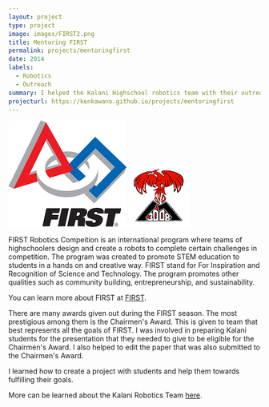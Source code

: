 ```yaml
---
layout: project
type: project
image: images/FIRST2.png
title: Mentoring FIRST
permalink: projects/mentoringfirst
date: 2014
labels:
  - Robotics
  - Outreach
summary: I helped the Kalani Highschool robotics team with their outreach program for FIRST Robotics.
projecturl: https://kenkawano.github.io/projects/mentoringfirst
---
```


<div class="ui small rounded images">
  <img class="ui image" src="../images/FIRST.png">
  <img class="ui image" src="../images/Kalani.png">
</div>

FIRST Robotics Compeition is an international program where teams of highschoolers design and create a robots to complete certain challenges in competition. The program was created to promote STEM education to students in a hands on and creative way. FIRST stand for For Inspiration and Recognition of Science and Technology. The program promotes other qualities such as community building, entrepreneurship, and sustainability.

You can learn more about FIRST at <a href="https://www.firstinspires.org">FIRST</a>.

There are many awards given out during the FIRST season. The most prestigious among them is the Chairmen's Award. This is given to team that best represents all the goals of FIRST. I was involved in preparing Kalani students for the presentation that they needed to give to be eligible for the Chairmen's Award. I also helped to edit the paper that was also submitted to the Chairmen's Award.

I learned how to create a project with students and help them towards fulfilling their goals.

More can be learned about the Kalani Robotics Team <a href="http://www.magmarobotics.com">here</a>.

